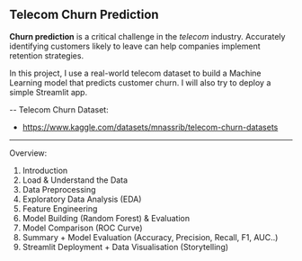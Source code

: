 ## Telecom Churn Prediction

**Churn prediction** is a critical challenge in the *telecom* industry. Accurately identifying customers likely to leave can help companies implement retention strategies. 

In this project, I use a real-world telecom dataset to build a Machine Learning model that predicts customer churn. I will also try to deploy a simple Streamlit app.

--
Telecom Churn Dataset:
- https://www.kaggle.com/datasets/mnassrib/telecom-churn-datasets
---
Overview:
1. Introduction
2. Load & Understand the Data
3. Data Preprocessing
4. Exploratory Data Analysis (EDA)
5. Feature Engineering
6. Model Building (Random Forest) & Evaluation
7. Model Comparison (ROC Curve)
8. Summary + Model Evaluation (Accuracy, Precision, Recall, F1, AUC..)
9. Streamlit Deployment + Data Visualisation (Storytelling)
   

